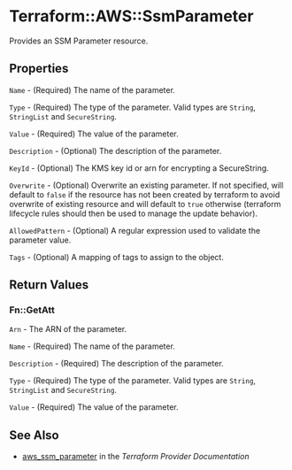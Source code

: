 # Terraform::AWS::SsmParameter

Provides an SSM Parameter resource.

## Properties

`Name` - (Required) The name of the parameter.

`Type` - (Required) The type of the parameter. Valid types are `String`, `StringList` and `SecureString`.

`Value` - (Required) The value of the parameter.

`Description` - (Optional) The description of the parameter.

`KeyId` - (Optional) The KMS key id or arn for encrypting a SecureString.

`Overwrite` - (Optional) Overwrite an existing parameter. If not specified, will default to `false` if the resource has not been created by terraform to avoid overwrite of existing resource and will default to `true` otherwise (terraform lifecycle rules should then be used to manage the update behavior).

`AllowedPattern` - (Optional) A regular expression used to validate the parameter value.

`Tags` - (Optional) A mapping of tags to assign to the object.


## Return Values

### Fn::GetAtt

`Arn` - The ARN of the parameter.

`Name` - (Required) The name of the parameter.

`Description` - (Required) The description of the parameter.

`Type` - (Required) The type of the parameter. Valid types are `String`, `StringList` and `SecureString`.

`Value` - (Required) The value of the parameter.

## See Also

* [aws_ssm_parameter](https://www.terraform.io/docs/providers/aws/r/ssm_parameter.html) in the _Terraform Provider Documentation_